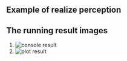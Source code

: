 ## Example of realize perception


## The running result images
1. ![console result](https://github.com/Jayhello/python_utils/blob/master/python_utils/document/machine_learn/percepton/perception_ret.jpg)
2. ![plot result](https://github.com/Jayhello/python_utils/blob/master/python_utils/document/machine_learn/percepton/perception_plot.jpg)